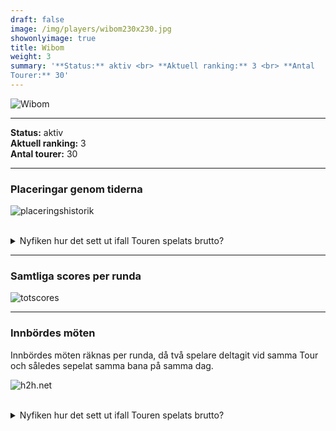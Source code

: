 ```yaml
---  
draft: false  
image: /img/players/wibom230x230.jpg  
showonlyimage: true  
title: Wibom  
weight: 3  
summary: '**Status:** aktiv <br> **Aktuell ranking:** 3 <br> **Antal
Tourer:** 30'  
---
```


![Wibom](/img/players/wibom230x230.jpg)

------------------------------------------------------------------------

**Status:** aktiv  
**Aktuell ranking:** 3  
**Antal tourer:** 30

------------------------------------------------------------------------

### Placeringar genom tiderna

![placeringshistorik](/playerstats/Wibom.placing.net.png) <br><br>
<details> <summary>Nyfiken hur det sett ut ifall Touren spelats
brutto?</summary> <p>

![placeringshistorik](/playerstats/Wibom.placing.gross.png) </p>
</details>

------------------------------------------------------------------------

### Samtliga scores per runda

![totscores](/playerstats/Wibom.totscores.png)

------------------------------------------------------------------------

### Innbördes möten

Innbördes möten räknas per runda, då två spelare deltagit vid samma Tour
och således sepelat samma bana på samma dag.

![h2h.net](/playerstats/Wibom.h2h.net.png) <br><br> <details>
<summary>Nyfiken hur det sett ut ifall Touren spelats brutto?</summary>
<p>

![h2h.gross](/playerstats/Wibom.h2h.gross.png) </p> </details>
